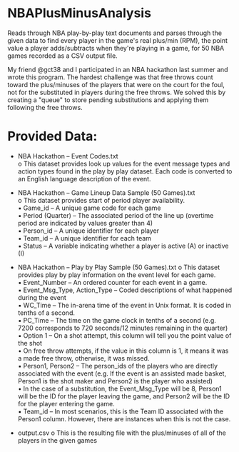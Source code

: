 # NBAPlusMinusAnalysis
Reads through NBA play-by-play text documents and parses through the given data to find every player in the game's real plus/min (RPM), the point value a player adds/subtracts when they're playing in a game, for 50 NBA games recorded as a CSV output file. 

My friend @gct38 and I participated in an NBA hackathon last summer and wrote this program. The hardest challenge was that free throws count toward the plus/minuses of the players that were on the court for the foul, not for the substituted in players during the free throws. We solved this by creating a "queue" to store pending substitutions and applying them following the free throws.

# Provided Data:
- NBA Hackathon – Event Codes.txt <br />
o This dataset provides look up values for the event message types and action types found in the play by play dataset. Each code is converted to an English language description of the event.

- NBA Hackathon – Game Lineup Data Sample (50 Games).txt <br />
o This dataset provides start of period player availability. <br />
▪ Game_id – A unique game code for each game <br />
▪ Period (Quarter) – The associated period of the line up (overtime period are indicated by values greater than 4) <br />
▪ Person_id – A unique identifier for each player <br />
▪ Team_id – A unique identifier for each team <br />
▪ Status – A variable indicating whether a player is active (A) or inactive (I) <br />

- NBA Hackathon – Play by Play Sample (50 Games).txt
o This dataset provides play by play information on the event level for each game. <br />
▪ Event_Number – An ordered counter for each event in a game. <br />
▪ Event_Msg_Type, Action_Type – Coded descriptions of what happened during the event <br />
▪ WC_Time – The in-arena time of the event in Unix format. It is coded in tenths of a second. <br />
▪ PC_Time – The time on the game clock in tenths of a second (e.g. 7200 corresponds to 720 seconds/12 minutes remaining in the quarter) <br />
▪ Option 1 – On a shot attempt, this column will tell you the point value of the shot <br />
• On free throw attempts, if the value in this column is 1, it means it was a made free throw, otherwise, it was missed. <br />
▪ Person1, Person2 – The person_ids of the players who are directly associated with the event (e.g. If the event is an assisted made basket, Person1 is the shot maker and Person2 is the player who assisted) <br />
• In the case of a substitution, the Event_Msg_Type will be 8, Person1 will be the ID for the player leaving the game, and Person2 will be the ID for the player entering the game. <br />
▪ Team_id – In most scenarios, this is the Team ID associated with the Person1 column. However, there are instances when this is not the case. <br />

- output.csv
o This is the resulting file with the plus/minuses of all of the players in the given games


